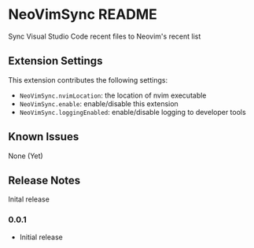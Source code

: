 # NeoVimSync README

Sync Visual Studio Code recent files to Neovim's recent list

## Extension Settings

This extension contributes the following settings:

* `NeoVimSync.nvimLocation`: the location of nvim executable
* `NeoVimSync.enable`: enable/disable this extension
* `NeoVimSync.loggingEnabled`: enable/disable logging to developer tools

## Known Issues

None (Yet)

## Release Notes

Inital release

### 0.0.1
- Initial release
